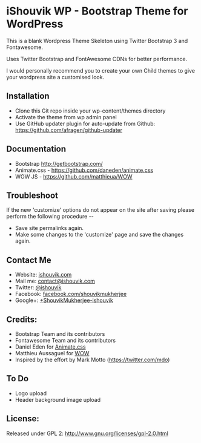 # iShouvik WP - Bootstrap Theme for WordPress

This is a blank Wordpress Theme Skeleton using Twitter Bootstrap 3 and Fontawesome.

Uses Twitter Bootstrap and FontAwesome CDNs for better performance.

I would personally recommend you to create your own Child themes to give your wordpress site a customised look.


## Installation
- Clone this Git repo inside your wp-content/themes directory
- Activate the theme from wp admin panel
- Use GitHub updater plugin for auto-update from Github: https://github.com/afragen/github-updater


## Documentation
- Bootstrap http://getbootstrap.com/
- Animate.css - https://github.com/daneden/animate.css
- WOW JS - https://github.com/matthieua/WOW


## Troubleshoot
If the new 'customize' options do not appear on the site after saving please perform the following procedure --
- Save site permalinks again.
- Make some changes to the 'customize' page and save the changes again. 


## Contact Me
- Website: <a href="http://ishouvik.com">ishouvik.com</a>
- Mail me: <a href="mailto:contact@ishouvik.com">contact@ishouvik.com</a>
- Twitter: <a href="https://twitter.com/ishouvik">@ishouvik</a>
- Facebook: <a href="https://www.facebook.com/shouvikmukherjee">facebook.com/shouvikmukherjee</a>
- Google+: <a href="https://plus.google.com/+ShouvikMukherjee-ishouvik/">+ShouvikMukherjee-ishouvik</a>


## Credits:
- Bootstrap Team and its contributors <a href="http://getbootstrap.com/"></a>
- Fontawesome Team and its contributors
- Daniel Eden for <a href="https://github.com/daneden/animate.css">Animate.css</a>
- Matthieu Aussaguel for <a href="https://github.com/matthieua/WOW">WOW</a>
- Inspired by the effort by Mark Motto (https://twitter.com/mdo)


## To Do
- Logo upload
- Header background image upload


## License:
Released under GPL 2: http://www.gnu.org/licenses/gpl-2.0.html